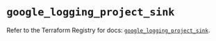 # `google_logging_project_sink`

Refer to the Terraform Registry for docs: [`google_logging_project_sink`](https://registry.terraform.io/providers/hashicorp/google/6.41.0/docs/resources/logging_project_sink).
